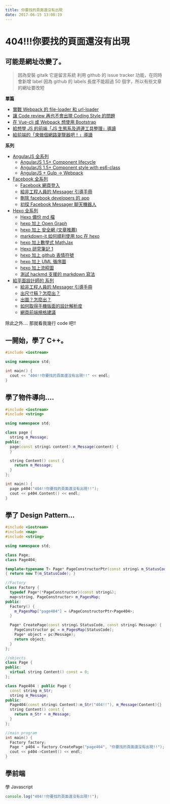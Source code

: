 ```yaml
---
title: 你要找的頁面還沒有出現
date: 2017-06-15 13:08:19
---
```


# 404!!!你要找的頁面還沒有出現

## 可能是網址改變了。

> 因為安裝 gitalk 它是留言系統
> 利用 github 的 issue tracker 功能，在同時會新增 label
> 因為 github 的 labels 長度不能超過 50 個字，所以有些文章的網址要改短

**單篇**

- [實戰 Webpack 的 file-loader 和 url-loader](https://dwatow.github.io/2018/12-29-webpack/action-url-loader-file-loader/)
- [讓 Code review 再也不會出現 Coding Style 的問題](https://dwatow.github.io/2018/09-20-code-review-no-coding-style-worning/)
- [在 Vue-cli 或 Webpack 想使用 Bootstrap](https://dwatow.github.io/2018/03-25-vuejs/vue-cli-webpack-bootstrap/)
- [給想學 JS 的前端「JS 生態系及週邊工具整理」導讀](https://dwatow.github.io/2018/02-17-iron-man-2018/summary-js-ecosystem/)
- [給前端的「來做個網路瀏覽器吧！」導讀](https://dwatow.github.io/2018/02-12-iron-man-2018/know-browser-for-f2e/)

**系列**

- [AngularJS 全系列](https://dwatow.github.io/tags/angularjs/)
  - [AngularJS 1.5+ Component lifecycle](/2019/01-02-angularjs/angularjs-lifecycle/)
  - [AngularJS 1.5+ Component style with es6-class](/2018/12-23-angularjs/angularjs-es6-class/)
  - [AngularJS + Gulp → Webpack](/2018/12-06-angularjs/angularjs-with-webpack/)
- [Facebook 全系列](https://dwatow.github.io/tags/facebook/)
  - [Facebook 網頁登入](/2018/02-09-facebook/fb-web-login/)
  - [給非工程人員的 Messager 引導手冊](/2018/01-27-for-designer/messenger-design-doc/)
  - [刪除 facebook developers 的 app](/2017/11-12-facebook/fb-develop-delete-app/)
  - [初探 Facebook Messager 聊天機器人](/2017/06-16-facebook/fb-messenger-chatbot-first/)
- [Hexo 全系列](https://dwatow.github.io/tags/hexo/)
  - [Hexo 備份 md 檔](https://dwatow.github.io/2019/01-03-hexo/hexo-backup-to-branch/)
  - [hexo 加上 Open Graph](https://dwatow.github.io/2018/02-07-hexo/hexo-open-graph/)
  - [hexo 加上 安全網 (文章推薦)](https://dwatow.github.io/2018/01-28-hexo/list-related-posts/)
  - [markdown-it 如何順利使用 toc 在 hexo](https://dwatow.github.io/2018/01-28-hexo/how-to-hexo-markdown-it-toc/)
  - [hexo 加上數學式 MathJax](https://dwatow.github.io/2018/01-28-hexo/katex/)
  - [Hexo 研究筆記 1](https://dwatow.github.io/2017/06-18-hexo/re-equip-hexo1/)
  - [hexo 加上 github 表情符號](https://dwatow.github.io/2017/06-18-hexo/github-emojis/)
  - [hexo 加上 UML 循序圖](https://dwatow.github.io/2017/06-18-hexo/uml-sequence/)
  - [hexo 加上流程圖](https://dwatow.github.io/2017/06-18-hexo/flow-chart/)
  - [測試 hackmd 支援的 markdown 寫法](https://dwatow.github.io/2017/06-18-hexo/test-hackmd/)
- [給平面設計師的 系列](https://dwatow.github.io/categories/給平面設計師的/)
  - [給非工程人員的 Messager 引導手冊](https://dwatow.github.io/2018/01-27-for-designer/messenger-design-doc/)
  - [出尺寸稿？怎麼出？](https://dwatow.github.io/2017/06-29-for-designer/output-specifications/)
  - [出圖？怎麼出？](https://dwatow.github.io/2017/06-29-for-designer/about-web-image/)
  - [如何取得手機版面的設計解析度](https://dwatow.github.io/2017/06-29-for-designer/about-mobile-resolution/)
  - [網頁前端規格建議](https://dwatow.github.io/2017/06-23-for-designer/talk_with_web_front_end/)

除此之外....
那就看我幾行 code 吧!!

## 一開始，學了 C++。

```c++
#include <iostream>

using namespace std;

int main() {
  cout << "404!!你要找的頁面還沒有出現!!" << endl;
}
```

## 學了物件導向....

```c++
#include <iostream>
#include <string>

using namespace std;

class page {
  string m_Message;
public:
  page(const string& content):m_Message(content) {
  }

  string Content() const {
    return m_Message;
  }
};

int main() {
  page p404("404!!你要找的頁面還沒有出現!!");
  cout << p404.Content() << endl;
}
```

## 學了 Design Pattern...

```c++
#include <iostream>
#include <map>
#include <string>

using namespace std;

class Page;
class Page404;

template<typename T> Page* PageConstructorPtr(const string& m_StatusCode)
{ return new T(m_StatusCode); }

//Factory
class Factory {
  typedef Page*(*PageConstructor)(const string&);
  map<string, PageConstructor> m_PagesMap;
public:
  Factory() {
    m_PagesMap["page404"] = &PageConstructorPtr<Page404>;
  }

  Page* CreatePage(const string& StatusCode, const string& Message) {
    PageConstructor pc = m_PagesMap[StatusCode];
    Page* object = pc(Message);
    return object;
  }
};

//objects
class Page {
public:
  virtual string Content() const = 0;
};

class Page404 : public Page {
  const string m_Str;
  string m_Message;
public:
  Page404(const string& Content):m_Str("404!!"), m_Message(Content){}
  string Content() const {
    return m_Str + m_Message;
  }
};

//main program
int main() {
  Factory factory;
  Page * p404 = factory.CreatePage("page404", "你要找的頁面還沒有出現!!");
  cout << p404->Content() << endl;
}
```

## 學前端

學 Javascript

```js
console.log("404!!你要找的頁面還沒有出現!!");
```